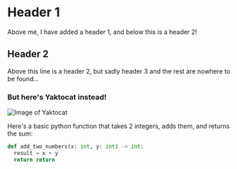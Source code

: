 # Header 1
Above me, I have added a header 1, and below this is a header 2!
## Header 2
Above this line is a header 2, but sadly header 3 and the rest are nowhere to be found...
### But here's Yaktocat instead!
![Image of Yaktocat](https://octodex.github.com/images/yaktocat.png)

Here's a basic python function that takes 2 integers, adds them, and returns the sum:
``` python
def add_two_numbers(x: int, y: int) -> int:
  result = x + y
  return return
```
